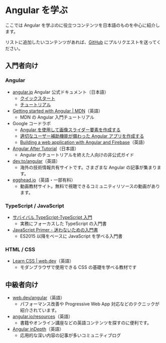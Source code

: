# Angular を学ぶ

ここでは Angular を学ぶのに役立つコンテンツを日本語のものを中心に紹介します。

リストに追加したいコンテンツがあれば、[GitHub](https://github.com/ng-japan/community.angular.jp/blob/master/src/content/learn-angular.md) にプルリクエストを送ってください。

## 入門者向け

### Angular

- [angular.jp](https://angular.jp) Angular 公式ドキュメント（日本語）
  - [クイックスタート](https://angular.jp/start)
  - [チュートリアル](https://angular.jp/tutorial)
- [Getting started with Angular | MDN](https://developer.mozilla.org/en-US/docs/Learn/Tools_and_testing/Client-side_JavaScript_frameworks/Angular_getting_started)（英語）
  - MDN の Angular 入門チュートリアル
- Google コードラボ
  - [Angular を使用して画像スライダー要素を作成する](https://developers.google.com/codelabs/angular-slider-element?hl=ja)
  - [適切なユーザー補助機能が備わった Angular アプリを作成する](https://codelabs.developers.google.com/angular-a11y?hl=ja)
  - [Building a web application with Angular and Firebase](https://developers.google.com/codelabs/building-a-web-app-with-angular-and-firebase)（英語）
- [Angular After Tutorial](https://zenn.dev/lacolaco/books/angular-after-tutorial)（日本語）
  - Angular のチュートリアルを終えた人向けの非公式ガイド
- [dev.to/angular](https://dev.to/angular)（英語）
  - 海外の技術情報共有サイトです。さまざまな Angular の記事が集まります。
- [egghead.io](https://egghead.io/q/angular?access_state=free)（英語・一部有料）
  - 動画教材サイト。無料で視聴できるコミュニティリソースの動画があります。

### TypeScript / JavaScript

- [サバイバル TypeScript\-TypeScript 入門](https://book.yyts.org/)
  - 実務にフォーカスした TypeScript の入門書
- [JavaScript Primer \- 迷わないための入門書](https://jsprimer.net/)
  - ES2015 以降をベースに JavaScript を学べる入門書

### HTML / CSS

- [Learn CSS | web.dev](https://web.dev/learn/css/)（英語）
  - モダンブラウザで使用できる CSS の基礎を学べる教材です

## 中級者向け

- [web.dev/angular](https://web.dev/angular/)（英語）
  - パフォーマンス改善や Progressive Web App 対応などのテクニックが紹介されています。
- [angular.io/resources](https://angular.io/resources?category=education)（英語）
  - 書籍やオンライン講座などの英語コンテンツを探すのに便利です。
- [Angular inDepth](https://indepth.dev/angular)（英語）
  - 応用的な深い内容の記事が多いコミュニティブログ
